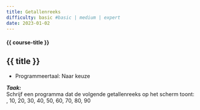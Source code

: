 ```yaml
---
title: Getallenreeks
difficulty: basic #basic | medium | expert
date: 2023-01-02
---
```


#### {{ course-title }}

## {{ title }}

* Programmeertaal: Naar keuze

***Taak:***  
Schrijf een programma dat de volgende getallenreeks op het scherm toont:
, 10, 20, 30, 40, 50, 60, 70, 80, 90
